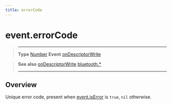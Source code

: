 ```yaml
---
title: errorCode
---
```

# event.errorCode

> --------------------- ------------------------------------------------------------------------------------------
> __Type__              [Number](https://docs.coronalabs.com/api/type/Number.html)
> __Event__             [onDescriptorWrite](/plugin/bluetooth/type/Gatt/event/onDescriptorWrite/)


> __See also__          [onDescriptorWrite](/plugin/bluetooth/type/Gatt/event/onDescriptorWrite/)
>						[bluetooth.*](/plugin/bluetooth/)
> --------------------- ------------------------------------------------------------------------------------------

## Overview

Unique error code, present when [event.isError](/plugin/bluetooth/type/Gatt/event/onDescriptorWrite/isError) is `true`, `nil` otherwise.